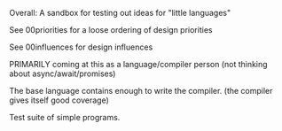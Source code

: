 Overall: A sandbox for testing out ideas for "little languages"

See 00priorities for a loose ordering of design priorities

See 00influences for design influences

PRIMARILY coming at this as a language/compiler person
(not thinking about async/await/promises)

The base language contains enough to write the compiler.
(the compiler gives itself good coverage)

Test suite of simple programs.
